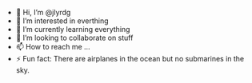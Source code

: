- 👋 Hi, I’m @jlyrdg
- 👀 I’m interested in everthing
- 🌱 I’m currently learning everything
- 💞️ I’m looking to collaborate on stuff
- 📫 How to reach me ...
- ⚡ Fun fact: There are airplanes in the ocean but no submarines in the sky.
  
<!---
jlyrdg/jlyrdg is a ✨ special ✨ repository because its `README.md` (this file) appears on your GitHub profile.
You can click the Preview link to take a look at your changes.
--->
